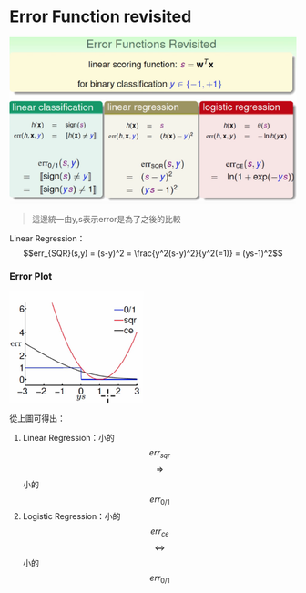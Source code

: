 # Error Function revisited

![](/assets/fchewcwhe9fwe213.png)

> 這邊統一由y,s表示error是為了之後的比較

Linear Regression：$$err_{SQR}(s,y) = (s-y)^2 = \frac{y^2(s-y)^2}{y^2(=1)} = (ys-1)^2$$

### Error Plot

![](/assets/fj3289fj39j2234324fffft.png)

從上圖可得出：

1. Linear Regression：小的$$err_{sqr}$$ $$\Rightarrow$$ 小的 $$err_{0/1}$$
2. Logistic Regression：小的$$err_{ce}$$ $$\Leftrightarrow$$ 小的 $$err_{0/1}$$



